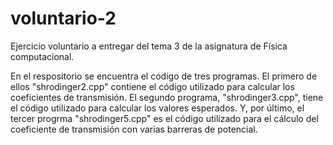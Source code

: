 # voluntario-2
Ejercicio voluntario a entregar del tema 3 de la asignatura de Física computacional.

En el respositorio se encuentra el código de tres programas. El primero de ellos "shrodinger2.cpp" contiene el código utilizado para calcular los coeficientes de transmisión. El segundo programa, "shrodinger3.cpp", tiene el código utilizado para calcular los valores esperados. Y, por último, el tercer progrma "shrodinger5.cpp" es el código utilizado para el cálculo del coeficiente de transmisión con varias barreras de potencial.
